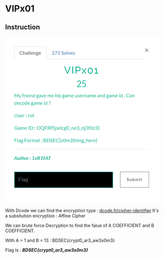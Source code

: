 # VIPx01

## Instruction
![Instruction](Instruction.png)


With Dcode we can find the encryption type : [dcode.fr/cipher-identifier](https://www.dcode.fr/cipher-identifier)
It's a subsitution encryption : Affine Cipher

We can brute force Decryption to find the falue of A COEFFICIENT and B COEFFICIENT.  

With A = 1 and B = 13 : BDSEC{crypt0_ar3_aw3s0m3}  


Flag Is : **_BDSEC{crypt0_ar3_aw3s0m3}_**
